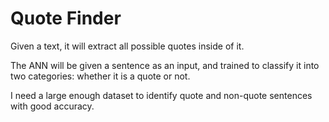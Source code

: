 # Quote Finder

Given a text, it will extract all possible quotes inside of it.

The ANN will be given a sentence as an input, and trained to classify it into
two categories: whether it is a quote or not.

I need a large enough dataset to identify quote and non-quote sentences with
good accuracy.

